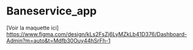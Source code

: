 # Baneservice_app
[Voir la maquette ici] https://www.figma.com/design/kLs2FsZj6LyMZkLb41D376/Dashboard-Admin?m=auto&t=Mdfb30Ouy44hSrFh-1

